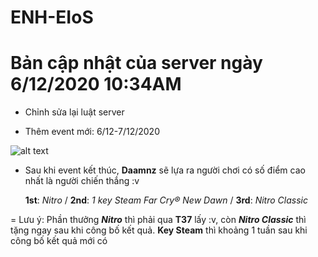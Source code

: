# ENH-EIoS

# Bản cập nhật của server ngày 6/12/2020 10:34AM

- Chỉnh sửa lại luật server

- Thêm event mới: 6/12-7/12/2020
 
 ![alt text](https://cdn.discordapp.com/attachments/733638043470397560/784986792327249950/unknown.png)
 
- Sau khi event kết thúc, **Daamnz** sẽ lựa ra người chơi có số điểm cao nhất là người chiến thắng :v

  **1st**: _Nitro_ /
  **2nd**: _1 key Steam Far Cry® New Dawn_ /
  **3rd**: _Nitro Classic_

= Lưu ý: Phần thưởng **_Nitro_** thì phải qua **T37** lấy :v, còn **_Nitro Classic_** thì tặng ngay sau khi công bố kết quả. **Key Steam** thì khoảng 1 tuần sau khi công bố kết quả mới có
